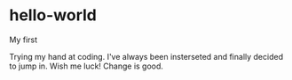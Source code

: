 # hello-world
My first

Trying my hand at coding. I've always been insterseted and finally decided to jump in. Wish me luck!
Change is good. 
